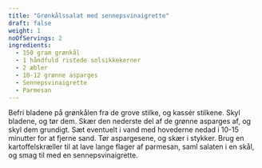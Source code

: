 ```yaml
---
title: "Grønkålssalat med sennepsvinaigrette"
draft: false
weight: 1
noOfServings: 2
ingredients:
  - 150 gram grønkål
  - 1 håndfuld ristede solsikkekerner
  - 2 æbler
  - 10-12 grønne asparges
  - Sennepsvinaigrette
  - Parmesan
---
```


Befri bladene på grønkålen fra de grove stilke, og kassér stilkene. Skyl
bladene, og tør dem. Skær den nederste del af de grønne asparges af, og
skyl dem grundigt. Sæt eventuelt i vand med hovederne nedad i 10-15
minutter for at fjerne sand. Tør aspargesene, og skær i stykker. Brug en
kartoffelskræller til at lave lange flager af parmesan, saml salaten i
en skål, og smag til med en sennepsvinaigrette.


